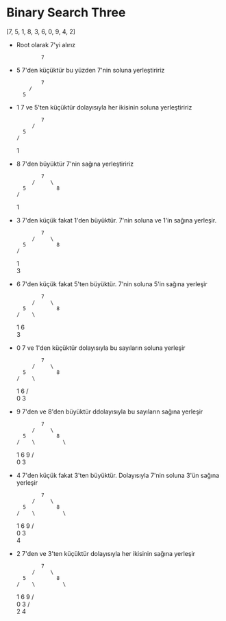 # Binary Search Three

[7, 5, 1, 8, 3, 6, 0, 9, 4, 2]

- Root olarak 7'yi alırız

              7  

- 5 7'den küçüktür bu yüzden 7'nin soluna yerleştiririz
              
              7
          /  
        5

- 1 7 ve 5'ten küçüktür dolayısıyla her ikisinin soluna yerleştiririz

              7
           /
        5
      /
    1

- 8 7'den büyüktür 7'nin sağına yerleştiririz
          
              7
           /     \
        5          8
      /
    1

- 3 7'den küçük fakat 1'den büyüktür. 7'nin soluna ve 1'in sağına yerleşir.
         
              7
           /     \
        5          8
      /
    1 
     \
      3

- 6 7'den küçük fakat 5'ten büyüktür. 7'nin soluna 5'in sağına yerleşir
                  
              7
           /     \
        5          8
      /    \          
    1        6
       \
          3
            

- 0 7 ve 1'den küçüktür dolayısıyla bu sayıların soluna yerleşir
                  
              7
           /     \
        5          8
      /    \         
    1        6
  /     \
0         3

- 9 7'den ve 8'den büyüktür ddolayısıyla bu sayıların sağına yerleşir
                  
              7
           /     \
        5          8
      /    \         \
    1        6         9
  /     \
0         3

- 4 7'den küçük fakat 3'ten büyüktür. Dolayısıyla 7'nin soluna 3'ün sağına yerleşir
            
              7
           /     \
        5          8
      /    \         \
    1        6         9
  /     \
0         3
            \
              4

- 2 7'den ve 3'ten küçüktür dolayısıyla her ikisinin sağına yerleşir
                           
              7
           /     \
        5          8
      /    \         \
    1        6         9
  /     \
0         3
        /   \
      2       4

